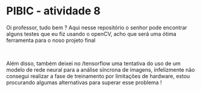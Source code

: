 <h1> PIBIC - atividade 8 </h1>

<p> Oi professor, tudo bem ? Aqui nesse repositório o senhor pode encontrar alguns testes que eu fiz usando o openCV, acho que será uma ótima ferramenta para o noso projeto final </p> 
<br>
<p> Além disso, também deixei no /tensorflow uma tentativa do uso de um modelo de rede neural para a análise síncrona de imagens, infelizmente não consegui realizar a fase de treinamento por limitações de hardware, estou procurando algumas alternativas para superar esse problema ! </p>
